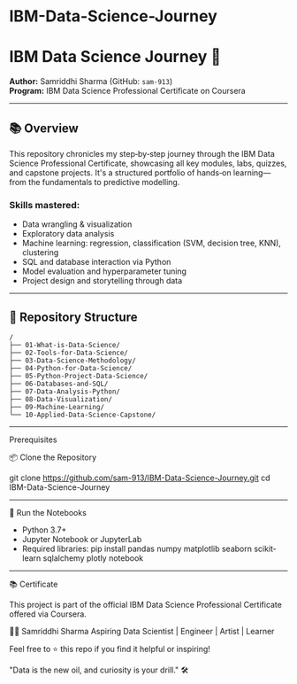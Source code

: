 # IBM-Data-Science-Journey

# IBM Data Science Journey 🚀

**Author:** Samriddhi Sharma (GitHub: `sam‑913`)  
**Program:** IBM Data Science Professional Certificate on Coursera

---

## 📚 Overview

This repository chronicles my step‑by‑step journey through the IBM Data Science Professional Certificate, showcasing all key modules, labs, quizzes, and capstone projects. It's a structured portfolio of hands‑on learning—from the fundamentals to predictive modelling.

### Skills mastered:
- Data wrangling & visualization  
- Exploratory data analysis  
- Machine learning: regression, classification (SVM, decision tree, KNN), clustering  
- SQL and database interaction via Python  
- Model evaluation and hyperparameter tuning  
- Project design and storytelling through data

---

## 📂 Repository Structure

```text
/
├── 01-What-is-Data-Science/
├── 02-Tools-for-Data-Science/
├── 03-Data-Science-Methodology/
├── 04-Python-for-Data-Science/
├── 05-Python-Project-Data-Science/
├── 06-Databases-and-SQL/
├── 07-Data-Analysis-Python/
├── 08-Data-Visualization/
├── 09-Machine-Learning/
└── 10-Applied-Data-Science-Capstone/
```
---

Prerequisites

📦 Clone the Repository

git clone https://github.com/sam-913/IBM-Data-Science-Journey.git
cd IBM-Data-Science-Journey

---

🚴 Run the Notebooks

- Python 3.7+
- Jupyter Notebook or JupyterLab
- Required libraries:
    pip install pandas numpy matplotlib seaborn scikit-learn sqlalchemy plotly notebook

---

📚 Certificate

This project is part of the official IBM Data Science Professional Certificate offered via Coursera.

👩‍💻 Samriddhi Sharma
Aspiring Data Scientist | Engineer | Artist | Learner

Feel free to ⭐ this repo if you find it helpful or inspiring!

"Data is the new oil, and curiosity is your drill." 🛠️


